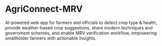 # AgriConnect-MRV
AI-powered web app for farmers and officials to detect crop type &amp; health, provide weather-based crop suggestions, share modern techniques and government schemes, and enable MRV verification workflow, empowering smallholder farmers with actionable insights.
